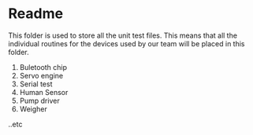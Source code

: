 # Readme

This folder is used to store all the unit test files. This means that all the individual routines for the devices used by our team will be placed in this folder.

1. Buletooth chip
2. Servo engine
3. Serial test
4. Human Sensor
5. Pump driver
6. Weigher

..etc